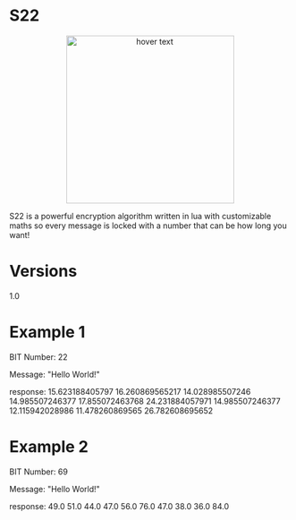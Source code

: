 # S22
<p align="center">
  <img src="https://i.imgur.com/gPW6ZsJ.png" width="300" title="hover text">
</p>

S22 is a powerful encryption algorithm written in lua with customizable maths so every message is locked with a number that can be how long you want!

# Versions
1.0

# Example 1

BIT Number: 22 

Message: "Hello World!"

response: 15.623188405797 16.260869565217 14.028985507246 14.985507246377 17.855072463768 24.231884057971 14.985507246377 12.115942028986 11.478260869565 26.782608695652

# Example 2

BIT Number: 69 

Message: "Hello World!"

response: 49.0 51.0 44.0 47.0 56.0 76.0 47.0 38.0 36.0 84.0
